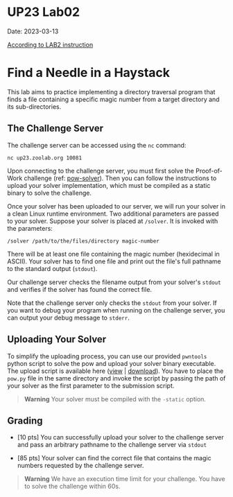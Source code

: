 UP23 Lab02
==========
Date: 2023-03-13

[According to LAB2 instruction](https://md.zoolab.org/jv6aiMDQQAyNnf4gsB5viQ?view)

# Find a Needle in a Haystack

This lab aims to practice implementing a directory traversal program that finds a file containing a specific magic number from a target directory and its sub-directories. 

## The Challenge Server

The challenge server can be accessed using the `nc` command:

```
nc up23.zoolab.org 10081
```

Upon connecting to the challenge server, you must first solve the Proof-of-Work challenge (ref: [pow-solver](https://md.zoolab.org/s/EHSmQ0szV)). Then you can follow the instructions to upload your solver implementation, which must be compiled as a static binary to solve the challenge.

Once your solver has been uploaded to our server, we will run your solver in a clean Linux runtime environment. Two additional parameters are passed to your solver. Suppose your solver is placed at `/solver`. It is invoked with the parameters:
```
/solver /path/to/the/files/directory magic-number
```
There will be at least one file containing the magic number (hexidecimal in ASCII). Your solver has to find one file and print out the file's full pathname to the standard output (`stdout`).

Our challenge server checks the filename output from your solver's `stdout` and verifies if the solver has found the correct file.

Note that the challenge server only checks the `stdout` from your solver. If you want to debug your program when running on the challenge server, you can output your debug message to `stderr`.

## Uploading Your Solver

To simplify the uploading process, you can use our provided `pwntools` python script to solve the pow and upload your solver binary executable. The upload script is available here ([view](https://up23.zoolab.org/code.html?file=up23/lab02/submit.py) | [download](https://up23.zoolab.org/up23/lab02/submit.py)). You have to place the `pow.py` file in the same directory and invoke the script by passing the path of your solver as the first parameter to the submission script.
 
> **Warning**
> Your solver must be compiled with the `-static` option.

## Grading

- [10 pts] You can successfully upload your solver to the challenge server and pass an arbitrary pathname to the challenge server via `stdout`

- [85 pts] Your solver can find the correct file that contains the magic numbers requested by the challenge server.

> **Warning**
> We have an execution time limit for your challenge. You have to solve the challenge within 60s.
